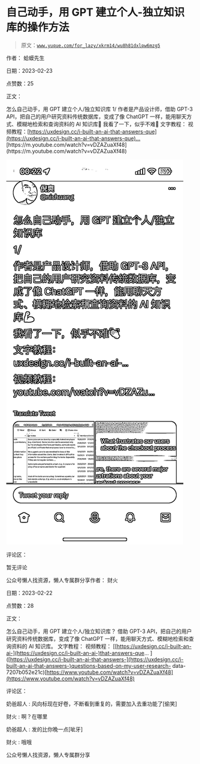 # 自己动手，用 GPT 建立个人-独立知识库的操作方法

> 原文：[`www.yuque.com/for_lazy/xkrm14/wu8h81dxlpw6mzg5`](https://www.yuque.com/for_lazy/xkrm14/wu8h81dxlpw6mzg5)



作者： 蛤蟆先生



日期：2023-02-23



点赞数：25



正文：



怎么自己动手，用 GPT 建立个人/独立知识库 1/ 作者是产品设计师，借助 GPT-3 API，把自己的用户研究资料传统数据库，变成了像 ChatGPT 一样，能用聊天方式、模糊地检索和查询资料的 AI 知识库💪 我看了一下，似乎不难👏 文字教程： 视频教程：[[https://uxdesign.cc/i-built-an-ai-that-answers-que](https://uxdesign.cc/i-built-an-ai-that-answers-que)... ]([https://uxdesign.cc/i-built-an-ai-that-answers-questions-based-on-my-user-](https://uxdesign.cc/i-built-an-ai-that-answers-questions-based-on-my-user-)research-data-7207b052e21c)[https://m.youtube.com/watch?v=vDZAZuaXf48](https://m.youtube.com/watch?v=vDZAZuaXf48)



![](img/6d310bf9968b2ac07dd75d2b0ab025b3.png)  

评论区：



暂无评论



公众号懒人找资源，懒人专属群分享作者： 财火



日期：2023-02-22



点赞数：28



正文：



怎么自己动手，用 GPT 建立个人/独立知识库？ 借助 GPT-3 API，把自己的用户研究资料传统数据库，变成了像 ChatGPT 一样，能用聊天方式、模糊地检索和查询资料的 AI 知识库。 文字教程： 视频教程： [[https://uxdesign.cc/i-built-an-ai-](https://uxdesign.cc/i-built-an-ai-)that-answers-que... ]([https://uxdesign.cc/i-built-an-ai-that-answers-](https://uxdesign.cc/i-built-an-ai-that-answers-)questions-based-on-my-user-research- data-7207b052e21c)[https://www.youtube.com/watch?v=vDZAZuaXf48](https://www.youtube.com/watch?v=vDZAZuaXf48)



评论区：



奶爸超人 : 风向标现在好卷，不断看到重复的，需要加入去重功能了[偷笑]



财火 : 啊？在哪里



奶爸超人 : 发的比你晚一点[呲牙]



财火 : 哦哦



公众号懒人找资源，懒人专属群分享

</ne-p>
